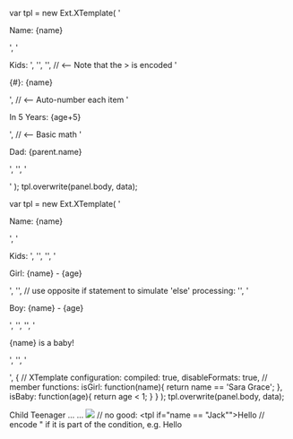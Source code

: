 var tpl = new Ext.XTemplate(
    '<p>Name: {name}</p>',
    '<p>Kids: ',
    '<tpl for="kids">',
        '<tpl if="age &gt; 1">',  // <-- Note that the > is encoded
            '<p>{#}: {name}</p>',  // <-- Auto-number each item
            '<p>In 5 Years: {age+5}</p>',  // <-- Basic math
            '<p>Dad: {parent.name}</p>',
        '</tpl>',
    '</tpl></p>'
);
tpl.overwrite(panel.body, data);


var tpl = new Ext.XTemplate(
    '<p>Name: {name}</p>',
    '<p>Kids: ',
    '<tpl for="kids">',
        '<tpl if="this.isGirl(name)">',
            '<p>Girl: {name} - {age}</p>',
        '</tpl>',
        // use opposite if statement to simulate 'else' processing:
        '<tpl if="this.isGirl(name) == false">',
            '<p>Boy: {name} - {age}</p>',
        '</tpl>',
        '<tpl if="this.isBaby(age)">',
            '<p>{name} is a baby!</p>',
        '</tpl>',
    '</tpl></p>',
    {
        // XTemplate configuration:
        compiled: true,
        disableFormats: true,
        // member functions:
        isGirl: function(name){
            return name == 'Sara Grace';
        },
        isBaby: function(age){
            return age < 1;
        }
    }
);
tpl.overwrite(panel.body, data);


<tpl if="age > 1 && age < 10">Child</tpl>
<tpl if="age >= 10 && age < 18">Teenager</tpl>
<tpl if="this.isGirl(name)">...</tpl>
<tpl if="id==\'download\'">...</tpl>
<tpl if="needsIcon"><img src="{icon}" class="{iconCls}"/></tpl>
// no good:
<tpl if="name == "Jack"">Hello</tpl>
// encode " if it is part of the condition, e.g.
<tpl if="name == &quot;Jack&quot;">Hello</tpl>

